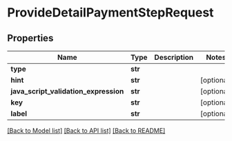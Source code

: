 # ProvideDetailPaymentStepRequest

## Properties
Name | Type | Description | Notes
------------ | ------------- | ------------- | -------------
**type** | **str** |  | 
**hint** | **str** |  | [optional] 
**java_script_validation_expression** | **str** |  | [optional] 
**key** | **str** |  | [optional] 
**label** | **str** |  | [optional] 

[[Back to Model list]](../README.md#documentation-for-models) [[Back to API list]](../README.md#documentation-for-api-endpoints) [[Back to README]](../README.md)



